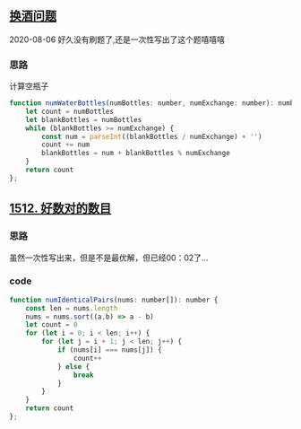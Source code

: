 ## [换酒问题](https://leetcode-cn.com/problems/water-bottles/)
2020-08-06
好久没有刷题了,还是一次性写出了这个题嘻嘻嘻
### 思路
计算空瓶子
```js
function numWaterBottles(numBottles: number, numExchange: number): number {
    let count = numBottles
    let blankBottles = numBottles
    while (blankBottles >= numExchange) {
        const num = parseInt((blankBottles / numExchange) + '')
        count += num
        blankBottles = num + blankBottles % numExchange
    }
    return count
};
```

## [1512. 好数对的数目](https://leetcode-cn.com/problems/number-of-good-pairs/)
### 思路
虽然一次性写出来，但是不是最优解，但已经00：02了...
### code 
```js
function numIdenticalPairs(nums: number[]): number {
    const len = nums.length
    nums = nums.sort((a,b) => a - b)
    let count = 0
    for (let i = 0; i < len; i++) {
        for (let j = i + 1; j < len; j++) { 
            if (nums[i] === nums[j]) {
                count++
            } else {
                break
            }
        }
    }
    return count
};
```